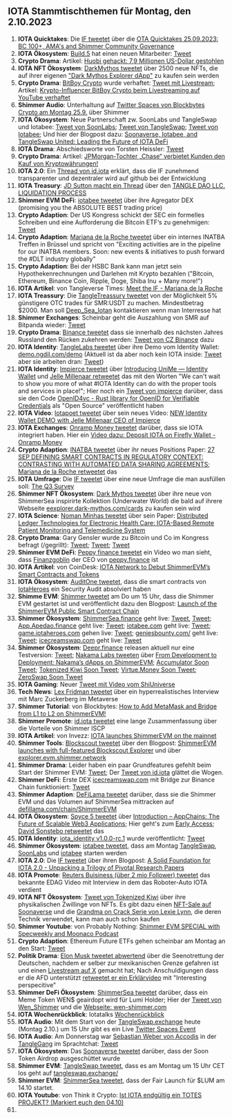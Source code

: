 ## IOTA Stammtischthemen für Montag, den 2.10.2023

1. **IOTA Quicktakes**: Die [IF tweetet]() über die [OTA Quicktakes 25.09.2023: BC 100+, AMA's and Shimmer Community Governance](https://www.youtube.com/watch?v=l0ak902Dfac&list=PLMbc46iGTB_QyqqU-QwbFsrVd9-HN55i_)
2. **IOTA Ökosystem**: [Build.5](https://twitter.com/build5tech) hat einen neuen Mitarbeiter: [Tweet](https://x.com/build5tech/status/1706549594677731775?s=20)
3. **Crypto Drama**: Artikel: [Huobi gehackt: 7,9 Millionen US-Dollar gestohlen](https://www.btc-echo.de/schlagzeilen/huobi-gehackt-79-millionen-us-dollar-gestohlen-171945/)
4. **IOTA NFT Ökosystem**: [DarkMythos tweetet](https://x.com/DarkMythosIOTA/status/1706546613764632638?s=20) über 2500 neue NFTs, die auf ihrer eigenen ["Dark Mythos Explorer dApp"](https://dark-mythos.com/) zu kaufen sein werden
5. **Crypto Drama**: [BitBoy Crypto](https://twitter.com/Bitboy_Crypto) wurde verhaftet: [Tweet mit Livestream](https://x.com/iamramekin/status/1706504068737139060?s=20); Artikel: [Krypto-Influencer BitBoy Crypto beim Livestreaming auf YouTube verhaftet](https://de.cryptonews.com/news/krypto-influencer-bitboy-crypto-beim-livestreaming-auf-youtube-verhaftet.htm)
6. **Shimmer Audio**: Unterhaltung auf [Twitter Spaces von Blockbytes Crypto am Montag 25.9.](https://x.com/blockbytescom/status/1706310521039753330?s=20) über Shimmer
7. **IOTA Ökosystem**: Neue Partnerschaft zw. SoonLabs und TangleSwap und Iotabee: [Tweet von SoonLabs](https://x.com/soon_labs/status/1706572195697406134?s=20); [Tweet von TangleSwap](https://x.com/TangleSwap/status/1706574114213810664?s=20); [Tweet von Iotabee](https://x.com/iotabee/status/1706577548669321252?s=20); Und hier der Blogpost dazu: [Soonaverse, Iotabee, and TangleSwap United: Leading the Future of IOTA DeFi](https://soonlabs.medium.com/soonaverse-tangleswap-future-of-defi-d9c86fcb36b7)
8. **IOTA Drama**: Abschiedsworte von Torsten Heissler: [Tweet](https://x.com/theissler/status/1706596293332680743?s=20)
9. **Crypto Drama**: Artikel: [JPMorgan-Tochter „Chase“ verbietet Kunden den Kauf von Kryptowährungen!](https://www.blocktrainer.de/chase-verbietet-kunden-den-kauf-von-krypto/)
10. **IOTA 2.0**: Ein [Thread von id.iota](https://x.com/id_iota/status/1706685221024977290?s=20) erklärt, dass die IF zunehmend transparenter und dezentraler wird auf github bei der Entwicklung 
11. **IOTA Treasury**: [JD Sutton macht ein Thread](https://x.com/Deep_Sea_Iotan/status/1706740360050000325?s=20) über den [TANGLE DAO LLC. LIQUIDATION PROCESS](https://hackmd.io/@turIC_28RG6k6PG4qdRL8A/SkQkC9ldh)
12. **Shimmer EVM DeFi**: [iotabee tweetet](https://x.com/iotabee/status/1706933530066866305?s=20) über ihre Agregator DEX (promising you the ABSOLUTE BEST trading price)
13. **Crypto Adaption**: Der US Kongress schickt der SEC ein formelles Schreiben und eine Aufforderung die Bitcoin ETF‘s zu genehmigen: [Tweet](https://x.com/hoss_crypto/status/1706786793536819683?s=20)
14. **Crypto Adaption**: [Mariana de la Roche tweetet](https://x.com/Marianadlrw/status/1706770607315325089?s=20) über ein internes INATBA Treffen in Brüssel und spricht von "Exciting activities are in the pipeline for our INATBA members. Soon: new events & initiatives to push forward the #DLT industry globally"
15. **Crypto Adaption**: Bei der HSBC Bank kann man jetzt sein Hypothekenrechnungen und Darlehen mit Krypto bezahlen ("Bitcoin, Ethereum, Binance Coin, Ripple, Doge, Shiba Inu + Many more!")
16. **IOTA Artikel**: von Tangleverse Times: [Meet the IF - Mariana de la Roche](https://www.times.tangleverse.io/meet-the-if-mariana-de-la-roche/)
17. **IOTA Treassury**: Die [TangleTreassury tweetet](https://x.com/TangleTreasury/status/1706703264916676869?s=20) von der Möglichkeit 5% günstigere OTC trades für SMR:USDT zu machen. Mindestbetrag $2000. Man soll [Deep_Sea_Iotan](https://twitter.com/Deep_Sea_Iotan) kontaktieren wenn man Interresse hat
18. **Shimmer Exchanges**: Scheinbar geht die Auszahlung von SMR auf Bitpanda wieder: [Tweet](https://x.com/cbe78/status/1706996006078865783?s=20)
19. **Crypto Drama**: [Binance tweetet](https://x.com/binance/status/1706944096688885895?s=20) dass sie innerhalb des nächsten Jahres Russland den Rücken zukehren werden: [Tweet von CZ Binance](https://x.com/cz_binance/status/1706948603233611858?s=20) dazu
20. **IOTA Identity**: [TangleLabs tweetet](https://x.com/Tangle_Labs/status/1707001069736268080?s=20) über ihre Demo vom Identity Wallet: [demo.ngdil.com/demo](https://demo.ngdil.com/demo) (Aktuell ist da aber noch kein IOTA inside: [Tweet](https://x.com/Vrom14286662/status/1707007934406840729?s=20) aber sie arbeiten dran: [Tweet](https://x.com/Tangle_Labs/status/1707017729398464710?s=20))
21. **IOTA Identity**: [Impierce tweetet](https://x.com/ImpierceTech/status/1707002154500714501?s=20) über [Introducing UniMe — Identity Wallet](https://medium.com/@jelle.millenaar/introducing-unime-identity-wallet-720bd8b9233b) und [Jelle Millenaar retweetet](https://x.com/JelleFm/status/1707003509986460140?s=20) das mit den Worten "We can't wait to show you more of what #IOTA Identity can do with the proper tools and services in place!"; Hier noch ein [Tweet von impierce](https://x.com/ImpierceTech/status/1707305179714867494?s=20) darüber, dass sie den Code [OpenID4vc - Rust library for OpenID for Verifiable Credentials](https://github.com/impierce/openid4vc) als "Open Source" veröffentlicht haben
22. **IOTA Video**: [Iotapoet tweetet](https://x.com/IotaPoet/status/1707009960255639621?s=20) über sein neues Video: [NEW Identity Wallet DEMO with Jelle Millenaar CEO of Impierce](https://youtu.be/LVrLqNkrutE)
23. **IOTA Exchanges**: [Onramp Money tweetet](https://x.com/onrampmoney/status/1707009463893606720?s=20) darüber, dass sie IOTA integriert haben. Hier ein [Video dazu: Deposit IOTA on Firefly Wallet - Onramp Money](https://www.youtube.com/watch?v=QALnCOam40A)
24. **Crypto Adaption**: [INATBA tweetet](https://x.com/INATBA_org/status/1707006066465116239?s=20) über ihr neues Positions Paper: [27 SEP DEFINING SMART CONTRACTS IN REGULATORY CONTEXT: CONTRASTING WITH AUTOMATED DATA SHARING AGREEMENTS](https://inatba.org/non-classe/defining-smart-contracts-in-regulatory-context-contrasting-with-automated-data-sharing-agreements/); [Mariana de la Roche retweetet](https://x.com/Marianadlrw/status/1707018267607404666?s=20) das
25. **IOTA Umfrage**: Die [IF tweetet](https://x.com/iota/status/1707017244079751671?s=20) über eine neue Umfrage die man ausfüllen soll: [The Q3 Survey](https://tally.so/r/wzN4Nq)
26. **Shimmer NFT Ökosystem**: [Dark Mythos tweetet](https://x.com/DarkMythosIOTA/status/1707090759596347750?s=20) über ihre neue von ShimmerSea inspirirte Kollektion (Underwater World) die bald auf ihrere Webseite [eexplorer.dark-mythos.com/cards](https://explorer.dark-mythos.com/cards) zu kaufen sein wird
27. **IOTA Science**: [Noman Minhas tweetet](https://x.com/malicious_dll/status/1706979721731506572?s=20) über sein Paper: [Distributed Ledger Technologies for Electronic Health Care: IOTA-Based Remote Patient Monitoring and Telemedicine System](https://www.computer.org/csdl/magazine/co/2023/10/10255134/1QzyoHzZs6Q)
28. **Crypto Drama**: Gary Gensler wurde zu Bitcoin und Co im Kongress befragt (/gegrillt): [Tweet](https://x.com/FurkanCCTV/status/1707044560692449754?s=20); [Tweet](https://x.com/WatcherGuru/status/1707071783570952703?s=20); [Tweet](https://x.com/WatcherGuru/status/1707082244135833919?s=20)
29. **Shimmer EVM DeFi**: [Peppy finance tweetet](https://x.com/Peppy_finance/status/1707289739634548953?s=20) ein Video wo man sieht, dass [Finanzgoblin](https://twitter.com/finanzgoblin) der CEO von [peppy.finance](https://www.peppy.finance/) ist
30. **IOTA Artikel**: von CoinDesk: [IOTA Network to Debut ShimmerEVM’s Smart Contracts and Tokens](https://www.coindesk.com/tech/2023/09/28/iota-network-to-debut-shimmerevms-smart-contracts-and-tokens/)
31. **IOTA Ökosystem**: [AuditOne tweetet](https://x.com/auditone_team/status/1707372926536729078?s=20), dass die smart contracts von [IotaHeroes](https://twitter.com/IotaHeroes) ein Security Audit absolviert haben
32. **Shimme EVM**: [Shimmer tweetet](https://x.com/shimmernet/status/1707379638865977407?s=20) am Do um 15 Uhr, dass die Shimmer EVM gestartet ist und veröffentlicht dazu den Blogpost: [Launch of the ShimmerEVM Public Smart Contract Chain](https://blog.shimmer.network/shimmerevm-chain-launch/)
33. **Shimmer Ökosystem**: [ShimmerSea.finance](https://shimmersea.finance/) geht live: [Tweet](https://x.com/ShimmerSeaDEX/status/1707381241035542930?s=20), [Tweet](https://x.com/dr_tangle/status/1707382949199437862?s=20); [App.Apedao.finance](https://app.apedao.finance/) geht live: [Tweet](https://x.com/iotapes/status/1707383191302992335?s=20); [iotabee.com](https://iotabee.com/) geht live: [Tweet](https://x.com/iotabee/status/1707390185409819103?s=20); [game.iotaheroes.com](https://game.iotaheroes.com/) gehen live: [Tweet](https://x.com/IotaHeroes/status/1707380124151099504?s=20); [geniesbounty.com/](https://www.geniesbounty.com/) geht live: [Tweet](https://x.com/Genies_Bounty/status/1707387701702312200?s=20); [icecreamswap.com](https://icecreamswap.com/?chainId=1116) geht live: [Tweet](https://x.com/icecream_swap/status/1707396537246953644?s=20)
34. **Shimmer Ökosystem**: [Deepr.finance](https://deepr.finance/) releasen aktuell nur eine Testversion: [Tweet](https://x.com/DeeprFinance/status/1707391695849980090?s=20); [Nakama Labs tweeten](https://x.com/Nakama_Labs/status/1707387182824960383?s=20) über [From Development to Deployment: Nakama’s dApps on ShimmerEVM](https://medium.com/@NakamaLabs/from-development-to-deployment-nakamas-dapps-on-shimmerevm-376e6025da3f); [Accumulator Soon Tweet](https://x.com/ACCU_DeFi/status/1707389834535264361?s=20); [Tokenized Kiwi Soon Tweet](https://x.com/tokenizedkiwi/status/1707386802049262061?s=20); [Virtue.Money Soon Tweet](https://x.com/Virtue_Money/status/1707392614360641712?s=20); [ZeroSwap Soon Tweet](https://x.com/ZeroSwapNFT/status/1707397913570070811?s=20)
35. **IOTA Gaming**: Neuer [Tweet mit Video vom ShiUniverse](https://x.com/Shiuniverse/status/1707452316276711633?s=20)
36. **Tech News**: [Lex Fridman tweetet](https://x.com/lexfridman/status/1707453830344868204?s=20) über ein hyperrealistisches Interview mit Marc Zuckerberg im Metaverse
37. **Shimmer Tutorial**: von Blockbytes: [How to Add MetaMask and Bridge from L1 to L2 on ShimmerEVM!](https://www.youtube.com/watch?v=plKoaCH-Dq4)
38. **Shimmer Promote**: [id.iota tweetet](https://x.com/id_iota/status/1707464532786889048?s=20) eine lange Zusammenfassung über die Vorteile von Shimmer ISCP
39. **IOTA Artikel**: von Invezz: [IOTA launches ShimmerEVM on the mainnet](https://invezz.com/news/2023/09/28/iota-launches-shimmerevm-on-the-mainnet/)
40. **Shimmer Tools**: [Blockscout tweetet](https://x.com/blockscoutcom/status/1707425140089221389?s=20) über den Blogpost: [ShimmerEVM launches with full-featured Blockscout Explorer](https://www.blog.blockscout.com/shimmer-evm-launches-with-blockscout/) und über [explorer.evm.shimmer.network](https://explorer.evm.shimmer.network/)
41. **Shimmer Drama**: Leider haben ein paar Grundfeatures gefehlt beim Start der Shimmer EVM: [Tweet](https://x.com/Vrom14286662/status/1707474763063427315?s=20); Der [Tweet von id.iota](https://x.com/id_iota/status/1707521919086383351?s=20) glättet die Wogen. 
42. **Shimmer DeFi**: Erste DEX [icecreamswap.com](https://icecreamswap.com/) mit Bridge zur Binance Chain funktioniert: [Tweet](https://x.com/Vrom14286662/status/1707508299623432640?s=20)
43. **Shimmer Adaption**: [DeFiLama tweetet](https://x.com/DefiLlama/status/1707470032651850092?s=20) darüber, dass sie die Shimmer EVM und das Volumen auf ShimmerSea mittracken auf [defillama.com/chain/ShimmerEVM](https://defillama.com/chain/ShimmerEVM)
44. **IOTA Ökosystem**: [Spyce 5 tweetet](https://x.com/SPYCE_5/status/1707648307504259175?s=20) über [Introduction – AppChains: The Future of Scalable Web3 Applications](https://spyce5.com/appchains/appchain-101-an-in-depth-introduction-to-appchains-and-their-applications/); Hier geht's zum [Early Access](https://spyce5.com/early-access/); [David Sonstebo retweetet](https://x.com/DavidSonstebo/status/1708090245000966269?s=20) das 
45. **IOTA Identity**: [iota_identity v1.0.0-rc.1](https://github.com/iotaledger/identity.rs/releases/tag/v1.0.0-rc.1) wurde veröffentlicht: [Tweet](https://twitter.com/Vrom14286662/status/1707814866486988980)
46. **Shimmer Ökosystem**: [iotabee tweetet](https://x.com/iotabee/status/1707804631491805657?s=20), dass am Montag [TangleSwap](https://twitter.com/TangleSwap), [SoonLabs](https://twitter.com/soon_labs) und [iotabee](https://twitter.com/iotabee) starten werden
47. **IOTA 2.0**: Die [IF tweetet](https://x.com/iota/status/1707742026693828651?s=20) über ihren Blogpost: [A Solid Foundation for IOTA 2.0 - Unpacking a Trilogy of Pivotal Research Papers](https://blog.iota.org/solid-foundation-iota20/)
48. **IOTA Promote**: [Reuters Buisiness (über 2 mio Follower) tweetet](https://x.com/ReutersBiz/status/1707968513363657210?s=20) das bekannte EDAG Video mit Interview in dem das Roboter-Auto IOTA verdient
49. **IOTA NFT Ökosystem**: [Tweet von Tokenized Kiwi](https://x.com/tokenizedkiwi/status/1708185859164455335?s=20) über ihre physikalischen Zwillinge von NFTs. Es gibt dazu einen [NFT-Sale auf Soonaverse](https://soonaverse.com/nft/0xd02376d79d587dfbe6370524b3bf123400cbdca4) und die [Grandma on Crack Serie von Lexie Lynn](https://x.com/lexienft/status/1708186575270514708?s=20), die deren Technik verwendet, kann man auch schon kaufen
50. **Shimmer Youtube**: von Probably Nothing: [Shimmer EVM SPECIAL with Specweekly and Moonaco Podcast](https://www.youtube.com/watch?v=UM7aAFlC8Cg)
51. **Crypto Adaption**: Ethereum Future ETFs gehen scheinbar am Montag an den Start: [Tweet](https://x.com/JSeyff/status/1707866932311957577?s=20)
52. **Politik Drama**: [Elon Musk tweetet abwertend](https://x.com/elonmusk/status/1707758153977204846?s=20) über die Seenotrettung der Deutschen, nachdem er selber zur mexikanischen Grenze gefahren ist und einen [Livestream auf X](https://x.com/elonmusk/status/1707565081750290910?s=20) gemacht hat; Nach Anschuldigungen dass er die AFD unterstützt [retweetet er ein Erklärvideo](https://x.com/elonmusk/status/1708657666619265095?s=20) mit "Interesting perspecitive" 
53. **Shimmer DeFi Ökosystem**: [ShimmerSea tweetet](https://x.com/ShimmerSeaDEX/status/1708161059465433345?s=20) darüber, dass ein Meme Token WEN$ geairdopt wird für Lumi Holder; Hier der [Tweet von Wen_Shimmer](https://x.com/WEN_Shimmer/status/1708097280845213998?s=20) und die [Webseite: wen-shimmer.com](https://www.wen-shimmer.com/)
54. **IOTA Wochenrückblick**: Iotatalks [Wochenrückblick](https://www.iota-talk.com/index.php?article/328-wochenr%C3%BCckblick-vom-24-bis-30-september-2023/)
55. **IOTA Audio**: Mit dem Start von der [TangleSwap.exchange](https://www.tangleswap.exchange/) heute (Montag 2.10.) um 15 Uhr gibt es ein Live [Twitter Spaces Event](https://x.com/TangleSwap/status/1708730303575892392?s=20)
56. **IOTA Audio**: Am Donnerstag war [Sebastian Weber von Accodis](https://twitter.com/Sebasti65365174) in der [TangleGang](https://twitter.com/GangTangleTalk) im Sprachtchat: [Tweet](https://x.com/GangTangleTalk/status/1708425391025614966?s=20)
57. **IOTA Ökosystem**: Das [Soonaverse tweetet](https://x.com/soon_labs/status/1708737753566081243?s=20) darüber, dass der Soon Token Airdrop ausgeschüttet wurde
58. **Shimmer EVM**: [TangleSwap tweetet](https://x.com/TangleSwap/status/1708730303575892392?s=20), dass es am Montag um 15 Uhr CET los geht auf [tangleswap.exchange/](https://www.tangleswap.exchange/)
59. **Shimmer EVM**: [ShimmerSea tweetet](https://x.com/ShimmerSeaDEX/status/1708738590711197975?s=20), dass der Fair Launch für $LUM am 14.10 startet.
60. **IOTA Youtube**: von Think it Crypto: [Ist IOTA endgültig ein TOTES PROJEKT? (Markiert euch den 04.10)](https://www.youtube.com/watch?v=1nYGNOB6N8g)
61. 
